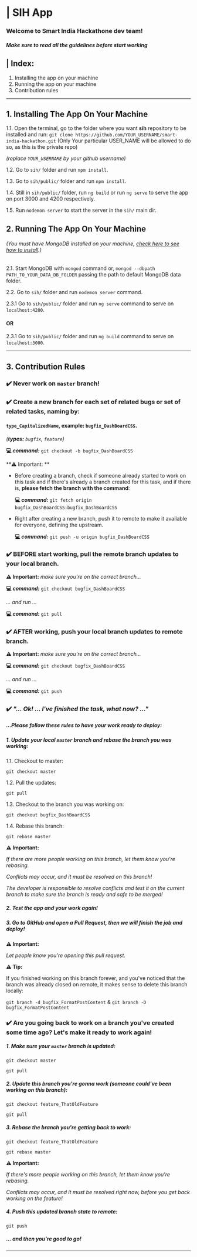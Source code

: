 # |  SIH App
### Welcome to Smart India Hackathone dev team!


##### Make sure to read all the guidelines before start working



## | Index: 

1. Installing the app on your machine
2. Running the app on your machine
3. Contribution rules
---



## 1. Installing The App On Your Machine


1.1.	Open the terminal, go to the folder where you want **sih** repository to be installed and run:
`git clone https://github.com/YOUR_USERNAME/smart-india-hackathon.git` (Only Your particular USER_NAME will be allowed to do so, as this is the private repo)

*(replace `YOUR_USERNAME` by your github username)*

1.2.	Go to `sih/` folder and run `npm install`.

1.3.	Go to `sih/public/` folder and run `npm install`.

1.4.	Still in `sih/public/` folder, run `ng build` or run `ng serve` to serve the app on port 3000 and 4200 respectively.

1.5.	Run `nodemon server` to start the server in the `sih/` main dir.


## 2. Running The App On Your Machine

###### (You must have MongoDB installed on your machine, [check here to see how to install](https://docs.mongodb.com/manual/installation/).) 


2.1.	Start MongoDB with `mongod` command or, `mongod --dbpath PATH_TO_YOUR_DATA_DB_FOLDER` passing the path to default MongoDB data folder.

2.2.	Go to `sih/` folder and run `nodemon server`  command.

2.3.1 Go to `sih/public/` folder and run `ng serve`  command to serve on `localhost:4200`.

#### OR

2.3.1	Go to `sih/public/` folder and run `ng build`  command to serve on `localhost:3000`.

---


## 3. Contribution Rules


### ✔️ Never work on `master` branch!


### ✔️ Create a new branch for each set of related bugs or set of related tasks, naming by:

####  `type_CapitalizedName`, example: `bugfix_DashBoardCSS`.


*(**types:** `bugfix`, `feature`)*


**💻 *command:*** `git checkout -b bugfix_DashBoardCSS`


**⚠️ Important: **

* Before creating a branch, check if someone already started to work on this task and if there's already a branch created for this task, and if there is, **please fetch the branch with the command**:

  **💻 *command:*** `git fetch origin bugfix_DashBoardCSS:bugfix_DashBoardCSS`

* Right after creating a new branch, push it to remote to make it available for everyone, defining the upstream.

  **💻 *command:*** `git push -u origin bugfix_DashBoardCSS`


### ✔️ BEFORE start working, pull the remote branch updates to your local branch.


**⚠️ Important:** *make sure you're on the correct branch...*

**💻 *command:*** `git checkout bugfix_DashBoardCSS`

*... and run ...*

**💻 *command:*** `git pull`


### ✔️ AFTER working, push your local branch updates to remote branch.


**⚠️ Important:** *make sure you're on the correct branch...*

**💻 *command:*** `git checkout bugfix_DashBoardCSS`

*... and run ...*

**💻 *command:*** `git push`


### ✔️ *"... Ok! ... I've finished the task, what now? ..."* 


##### *...Please follow these rules to have your work ready to deploy:*


##### **1. Update your local `master` branch and rebase the branch you was working:**

1.1. Checkout to master:

`git checkout master`

1.2. Pull the updates:

`git pull`

1.3. Checkout to the branch you was working on:

`git checkout bugfix_DashBoardCSS`

1.4. Rebase this branch:

`git rebase master`


**⚠️ Important:** 

*If there are more people working on this branch, let them know you're rebasing.*

*Conflicts may occur, and it must be resolved on this branch!*

*The developer is responsible to resolve conflicts and test it on the current branch to make sure the branch is ready and safe to be merged!*


##### **2. Test the app and your work again!**


##### 3. Go to GitHub and open a Pull Request, then we will finish the job and deploy!


**⚠️ Important:** 

*Let people know you're opening this pull request.*


**⚠️ Tip:** 

If you finished working on this branch forever, and you've noticed that the branch was  already closed on remote, it makes sense to delete this branch locally:

`git branch -d bugfix_FormatPostContent`
&
`git branch -D bugfix_FormatPostContent`


### ✔️ Are you going back to work on a branch you've created some time ago? Let's make it ready to work again!


##### 1. Make sure your `master` branch is updated:

`git checkout master`

`git pull`


##### 2. Update this branch you're gonna work (someone could've been working on this branch):

`git checkout feature_ThatOldFeature`

`git pull`


##### 3. Rebase the branch you're getting back to work:

`git checkout feature_ThatOldFeature`

`git rebase master`


**⚠️ Important:** 

*If there's more people working on this branch, let them know you're rebasing.*

*Conflicts may occur, and it must be resolved right now, before you get back working on the feature!*


##### 4. Push this updated branch state to remote:

`git push`

##### *... and then you're good to go!*

---


